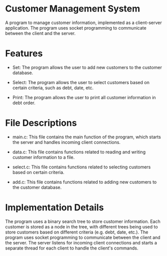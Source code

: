 # Customer Management System
A program to manage customer information, implemented as a client-server application. The program uses socket programming to communicate between the client and the server.

# Features

- Set: The program allows the user to add new customers to the customer database.

- Select: The program allows the user to select customers based on certain criteria, such as debt, date, etc.

- Print: The program allows the user to print all customer information in debt order.


# File Descriptions

- main.c: This file contains the main function of the program, which starts the server and handles incoming client connections.

- data.c: This file contains functions related to reading and writing customer information to a file.

- select.c: This file contains functions related to selecting customers based on certain criteria.

- add.c: This file contains functions related to adding new customers to the customer database.



# Implementation Details
The program uses a binary search tree to store customer information. Each customer is stored as a node in the tree, with different trees being used to store customers based on different criteria (e.g. debt, date, etc.). The program uses socket programming to communicate between the client and the server. The server listens for incoming client connections and starts a separate thread for each client to handle the client's commands.
